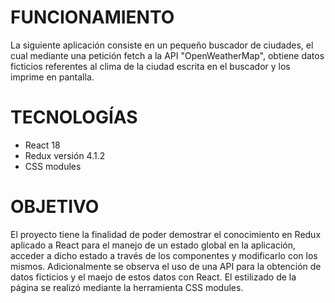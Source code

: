# FUNCIONAMIENTO

La siguiente aplicación consiste en un pequeño buscador de ciudades, el cual mediante una petición fetch a la API "OpenWeatherMap", obtiene datos ficticios referentes al clima de la ciudad escrita en el buscador y los imprime en pantalla.

# TECNOLOGÍAS

- React 18
- Redux versión 4.1.2
- CSS modules

# OBJETIVO

El proyecto tiene la finalidad de poder demostrar el conocimiento en Redux aplicado a React para el manejo de un estado global en la aplicación, acceder a dicho estado a través de los componentes y modificarlo con los mismos. Adicionalmente se observa el uso de una API para la obtención de datos ficticios y el maejo de estos datos con React. El estilizado de la página se realizó mediante la herramienta CSS modules.